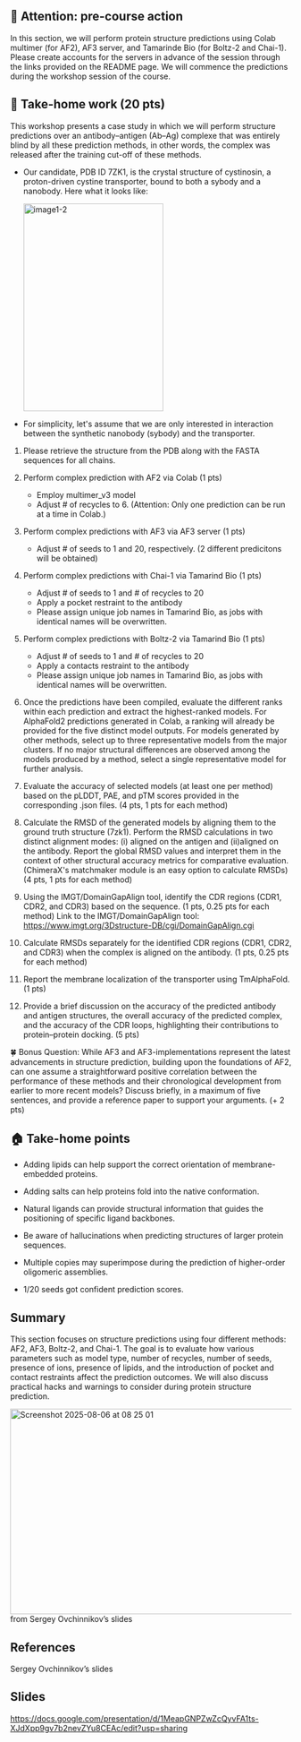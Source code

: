 ## 🚨 Attention: pre-course action

In this section, we will perform protein structure predictions using Colab multimer (for AF2), AF3 server, and Tamarinde Bio (for Boltz-2 and Chai-1). Please create accounts for the servers in advance of the session through the links provided on the README page. We will commence the predictions during the workshop session of the course.

##  📝 Take-home work (20 pts)

This workshop presents a case study in which we will perform structure predictions over an antibody–antigen (Ab–Ag) complexe that was entirely blind by all these prediction methods, in other words, the complex was released after the training cut-off of these methods.

- Our candidate, PDB ID 7ZK1, is the crystal structure of cystinosin, a proton-driven cystine transporter, bound to both a sybody and a nanobody. Here what it looks like:

  <img width="250" height="371" alt="image1-2" src="https://github.com/user-attachments/assets/b822be23-8672-4e5e-89bb-221ef7bfc4f4" />

- For simplicity, let's assume that we are only interested in interaction between the synthetic nanobody (sybody) and the transporter.

1) Please retrieve the structure from the PDB along with the FASTA sequences for all chains.

2) Perform complex prediction with AF2 via Colab (1 pts)
   - Employ multimer_v3 model 
   - Adjust # of recycles to 6. (Attention: Only one prediction can be run at a time in Colab.)

3) Perform complex predictions with AF3 via AF3 server (1 pts)
   - Adjust # of seeds to 1 and 20, respectively. (2 different predicitons will be obtained)

4) Perform complex predictions with Chai-1 via Tamarind Bio (1 pts)
   - Adjust # of seeds to 1 and # of recycles to 20
   - Apply a pocket restraint to the antibody
   - Please assign unique job names in Tamarind Bio, as jobs with identical names will be overwritten.

5) Perform complex predictions with Boltz-2 via Tamarind Bio (1 pts)
   - Adjust # of seeds to 1 and # of recycles to 20
   - Apply a contacts restraint to the antibody
   - Please assign unique job names in Tamarind Bio, as jobs with identical names will be overwritten.


6) Once the predictions have been compiled, evaluate the different ranks within each prediction and extract the highest-ranked models. For AlphaFold2 predictions generated in Colab, a ranking will already be provided for the five distinct model outputs. For models generated by other methods, select up to three representative models from the major clusters. If no major structural differences are observed among the models produced by a method, select a single representative model for further analysis.

7) Evaluate the accuracy of selected models (at least one per method) based on the pLDDT, PAE, and pTM scores provided in the corresponding .json files. (4 pts, 1 pts for each method)

8) Calculate the RMSD of the generated models by aligning them to the ground truth structure (7zk1). Perform the RMSD calculations in two distinct alignment modes: (i) aligned on the antigen and (ii)aligned on the antibody. Report the global RMSD values and interpret them in the context of other structural accuracy metrics for comparative evaluation. (ChimeraX's matchmaker module is an easy option to calculate RMSDs) (4 pts, 1 pts for each method)

9) Using the IMGT/DomainGapAlign tool, identify the CDR regions (CDR1, CDR2, and CDR3) based on the sequence. (1 pts, 0.25 pts for each method)
Link to the IMGT/DomainGapAlign tool: https://www.imgt.org/3Dstructure-DB/cgi/DomainGapAlign.cgi

10) Calculate RMSDs separately for the identified CDR regions (CDR1, CDR2, and CDR3) when the complex is aligned on the antibody. (1 pts, 0.25 pts for each method)

11) Report the membrane localization of the transporter using TmAlphaFold. (1 pts)

12) Provide a brief discussion on the accuracy of the predicted antibody and antigen structures, the overall accuracy of the predicted complex, and the accuracy of the CDR loops, highlighting their contributions to protein–protein docking. (5 pts)

🍀 Bonus Question: While AF3 and AF3-implementations represent the latest advancements in structure prediction, building upon the foundations of AF2, can one assume a straightforward positive correlation between the performance of these methods and their chronological development from earlier to more recent models? Discuss briefly, in a maximum of five sentences, and provide a reference paper to support your arguments. (+ 2 pts)

## 🏠 Take-home points

- Adding lipids can help support the correct orientation of membrane-embedded proteins.

- Adding salts can help proteins fold into the native conformation.

- Natural ligands can provide structural information that guides the positioning of specific ligand backbones.

- Be aware of hallucinations when predicting structures of larger protein sequences.

- Multiple copies may superimpose during the prediction of higher-order oligomeric assemblies.

- 1/20 seeds got confident prediction scores.

## Summary

This section focuses on structure predictions using four different methods: AF2, AF3, Boltz-2,
and Chai-1. The goal is to evaluate how various parameters such as model type, number of recycles, number of seeds, presence of ions, presence of lipids, and the introduction of pocket and contact restraints affect the prediction outcomes. We will also discuss practical hacks and warnings to consider during protein structure prediction.

<img width="672" height="367" alt="Screenshot 2025-08-06 at 08 25 01" src="https://github.com/user-attachments/assets/90fc4ece-9bf8-48fc-9658-6fd830207281" />
 from Sergey Ovchinnikov’s slides

## References

Sergey Ovchinnikov’s slides

## Slides

https://docs.google.com/presentation/d/1MeapGNPZwZcQyvFA1ts-XJdXpp9gv7b2nevZYu8CEAc/edit?usp=sharing
